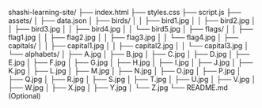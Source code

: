 shashi-learning-site/
├── index.html
├── styles.css
├── script.js
├── assets/
│   ├── data.json
│   ├── birds/
│   │   ├── bird1.jpg
│   │   ├── bird2.jpg
│   │   ├── bird3.jpg
│   │   ├── bird4.jpg
│   │   └── bird5.jpg
│   ├── flags/
│   │   ├── flag1.jpg
│   │   ├── flag2.jpg
│   │   ├── flag3.jpg
│   │   └── flag4.jpg
│   ├── capitals/
│   │   ├── capital1.jpg
│   │   ├── capital2.jpg
│   │   └── capital3.jpg
│   └── alphabets/
│       ├── A.jpg
│       ├── B.jpg
│       ├── C.jpg
│       ├── D.jpg
│       ├── E.jpg
│       ├── F.jpg
│       ├── G.jpg
│       ├── H.jpg
│       ├── I.jpg
│       ├── J.jpg
│       ├── K.jpg
│       ├── L.jpg
│       ├── M.jpg
│       ├── N.jpg
│       ├── O.jpg
│       ├── P.jpg
│       ├── Q.jpg
│       ├── R.jpg
│       ├── S.jpg
│       ├── T.jpg
│       ├── U.jpg
│       ├── V.jpg
│       ├── W.jpg
│       ├── X.jpg
│       ├── Y.jpg
│       └── Z.jpg
└── README.md (Optional)